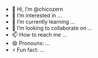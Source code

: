 - 👋 Hi, I’m @chicozern
- 👀 I’m interested in ...
- 🌱 I’m currently learning ...
- 💞️ I’m looking to collaborate on ...
- 📫 How to reach me ...
- 😄 Pronouns: ...
- ⚡ Fun fact: ...

<!---
chicozern/chicozern is a ✨ special ✨ repository because its `README.md` (this file) appears on your GitHub profile.
You can click the Preview link to take a look at your changes.
--->
